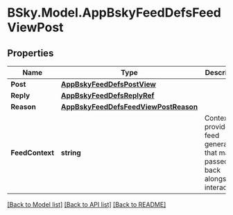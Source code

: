 # BSky.Model.AppBskyFeedDefsFeedViewPost

## Properties

Name | Type | Description | Notes
------------ | ------------- | ------------- | -------------
**Post** | [**AppBskyFeedDefsPostView**](AppBskyFeedDefsPostView.md) |  | 
**Reply** | [**AppBskyFeedDefsReplyRef**](AppBskyFeedDefsReplyRef.md) |  | [optional] 
**Reason** | [**AppBskyFeedDefsFeedViewPostReason**](AppBskyFeedDefsFeedViewPostReason.md) |  | [optional] 
**FeedContext** | **string** | Context provided by feed generator that may be passed back alongside interactions. | [optional] 

[[Back to Model list]](../README.md#documentation-for-models) [[Back to API list]](../README.md#documentation-for-api-endpoints) [[Back to README]](../README.md)

